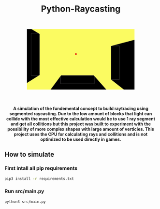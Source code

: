 <h1 align="center">
    Python-Raycasting
</h1>

&nbsp;&nbsp;&nbsp;&nbsp;

<div align="center">
  <kbd>
    <img src="assets/preview.gif" height=200px alt="landing-page">
  </kbd>
</div>

&nbsp;&nbsp;&nbsp;&nbsp;

<h4 align="center">
    A simulation of the fundemental concept to build raytracing using segmented raycasting. Due to the low amount of blocks that light can collide with the most effective calculation would be to use 1 ray segment and get all collitions but this project was built to experiment with the possibility of more complex shapes with large amount of verticies. This project uses the CPU for calculating rays and collitions and is not optimized to be used directly in games.
</h4>

## How to simulate

### First intall all pip requirements

```bash
pip3 install -r requirements.txt
```

### Run src/main.py

```bash
python3 src/main.py
```
